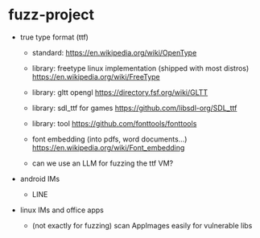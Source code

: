 # fuzz-project 


* true type format (ttf)
    * standard: https://en.wikipedia.org/wiki/OpenType
    * library: freetype linux implementation (shipped with most distros) https://en.wikipedia.org/wiki/FreeType
    * library: gltt opengl https://directory.fsf.org/wiki/GLTT
    * library: sdl_ttf for games https://github.com/libsdl-org/SDL_ttf
    * library: tool https://github.com/fonttools/fonttools


    * font embedding (into pdfs, word documents...) https://en.wikipedia.org/wiki/Font_embedding
    * can we use an LLM for fuzzing the ttf VM?

* android IMs
    * LINE

* linux IMs and office apps
    * (not exactly for fuzzing) scan AppImages easily for vulnerable libs




